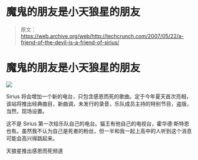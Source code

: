 # 魔鬼的朋友是小天狼星的朋友

> 原文：<https://web.archive.org/web/http://techcrunch.com/2007/05/22/a-friend-of-the-devil-is-a-friend-of-sirius/>

# 魔鬼的朋友是小天狼星的朋友

![](img/4deddf5087c7b3b1f408960fae531448.png)

Sirius 将会增加一个新的电台，只包含感恩而死的歌曲。定于今年夏天首次亮相，该站将推出经典曲目，新曲调，未发行的录音，乐队成员主持的特别节目，盗版，当然，现场设置。

这不是 Sirius 第一次给乐队自己的电台。猫王有他自己的电视台，霍华德·斯特恩也有。虽然我不认为自己是死者的粉丝，但一半和我一起上高中的人听到这个消息可能会高兴得跳起来。

天狼星推出感恩而死频道